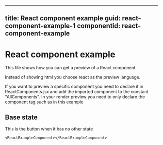 ﻿---
title: React component example
guid: react-component-example-1
componentid: react-component-example
----
# React component example 
This file shows how you can get a preview of a React component.

Instead of showing html you choose react as the preview language.

If you want to preview a specific component you need to declare it in ReactComponents.jsx and add the imported component to the constant "AllComponents". In your render preview you need to only declare the component tag such as in this example


## Base state
This is the button when it has no other state
```react
<ReactExampleComponent></ReactExampleComponent>
```
